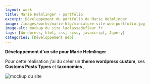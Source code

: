 ```yaml
---
layout: work
title: Marie Helmlinger - portfolio
excerpt: Développement du portfolio de Marie Helmlinger
image: /images/works/marie-hlg/miniature-site-web-portfolio.jpg
image-alt: mockup du site laclassedefleur.fr
tags: [Wordpress, html, css, scss, javascript, Jquery] 
categories: [Développement Web]
---
```


<p>
    <strong>Développement d'un site pour Marie Helmlinger</strong>
</p>

<p>
    Pour cette réalisation j'ai du créer un <strong>theme wordpress custom</strong>, ses <strong>Customs Posts Types</strong> et <strong>taxonomies</strong> , 
</p>

<p>
    <img alt="mockup du site" src="/images/works/marie-hlg/miniature-site-web-portfolio.jpg" />
</p>